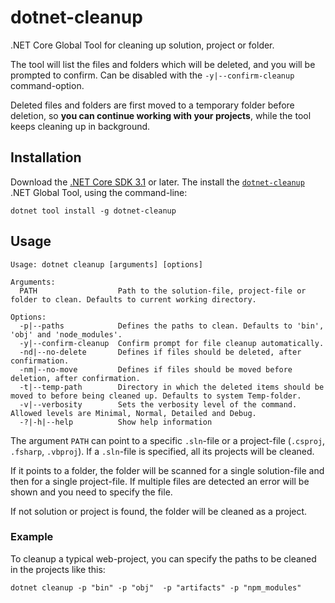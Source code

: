 # dotnet-cleanup

.NET Core Global Tool for cleaning up solution, project or folder.

The tool will list the files and folders which will be deleted,
and you will be prompted to confirm. Can be disabled with
the `-y|--confirm-cleanup` command-option.

Deleted files and folders are first moved to a temporary folder
before deletion, so **you can continue working with your projects**,
while the tool keeps cleaning up in background.

## Installation

Download the [.NET Core SDK 3.1](https://aka.ms/DotNetCore31) or later.
The install the [`dotnet-cleanup`](https://www.nuget.org/packages/dotnet-cleanup)
.NET Global Tool, using the command-line:

```
dotnet tool install -g dotnet-cleanup
```

## Usage

```
Usage: dotnet cleanup [arguments] [options]

Arguments:
  PATH                  Path to the solution-file, project-file or folder to clean. Defaults to current working directory.

Options:
  -p|--paths            Defines the paths to clean. Defaults to 'bin', 'obj' and 'node_modules'.
  -y|--confirm-cleanup  Confirm prompt for file cleanup automatically.
  -nd|--no-delete       Defines if files should be deleted, after confirmation.
  -nm|--no-move         Defines if files should be moved before deletion, after confirmation.
  -t|--temp-path        Directory in which the deleted items should be moved to before being cleaned up. Defaults to system Temp-folder.
  -v|--verbosity        Sets the verbosity level of the command. Allowed levels are Minimal, Normal, Detailed and Debug.
  -?|-h|--help          Show help information
```

The argument `PATH` can point to a specific `.sln`-file or
a project-file (`.csproj`, `.fsharp`, `.vbproj`).
If a `.sln`-file is specified, all its projects will be cleaned.

If it points to a folder, the folder will be scanned for a single
solution-file and then for a single project-file. If multiple files
are detected an error will be shown and you need to specify the file.

If not solution or project is found, the folder will be cleaned
as a project.

### Example

To cleanup a typical web-project, you can specify the paths
to be cleaned in the projects like this:

```
dotnet cleanup -p "bin" -p "obj"  -p "artifacts" -p "npm_modules"
```
